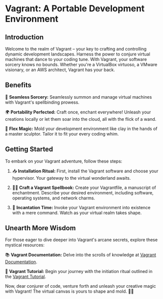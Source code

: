 # Vagrant: A Portable Development Environment

## Introduction

Welcome to the realm of Vagrant – your key to crafting and controlling dynamic development landscapes. Harness the power to conjure virtual machines that dance to your coding tune. With Vagrant, your software sorcery knows no bounds. Whether you're a VirtualBox virtuoso, a VMware visionary, or an AWS architect, Vagrant has your back.

## Benefits

🔮 **Seamless Sorcery:** Seamlessly summon and manage virtual machines with Vagrant's spellbinding prowess.

🌍 **Portability Perfected:** Craft once, enchant everywhere! Unleash your creations locally or let them soar into the cloud, all with the flick of a wand.

🎨 **Flex Magic:** Mold your development environment like clay in the hands of a master sculptor. Tailor it to fit your every coding whim.

## Getting Started

To embark on your Vagrant adventure, follow these steps:

1. 📥 **Installation Ritual:** First, install the Vagrant software and choose your hypervisor. Your gateway to the virtual wonderland awaits.

2. 🧙‍♂️ **Craft a Vagrant Spellbook:** Create your Vagrantfile, a manuscript of enchantment. Describe your desired environment, including software, operating systems, and network charms.

3. 🌟 **Incantation Time:** Invoke your Vagrant environment into existence with a mere command. Watch as your virtual realm takes shape.

## Unearth More Wisdom

For those eager to dive deeper into Vagrant's arcane secrets, explore these mystical resources:

📚 **Vagrant Documentation:** Delve into the scrolls of knowledge at [Vagrant Documentation](https://www.vagrantup.com/docs/).

🔮 **Vagrant Tutorial:** Begin your journey with the initiation ritual outlined in the [Vagrant Tutorial](https://www.vagrantup.com/docs/getting-started/).

Now, dear conjurer of code, venture forth and unleash your creative magic with Vagrant! The virtual canvas is yours to shape and mold. 🚀🔥
